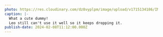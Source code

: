 ```yaml
---
photo: https://res.cloudinary.com/dz8vyplpm/image/upload/v1715134186/IMG_8776_v2nido.jpg
caption: |-
  What a cute dummy!
  Leo still can't use it well so it keeps dropping it.
publish-date: 2024-02-08T11:12:00.000Z
---
```

